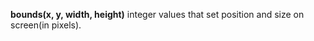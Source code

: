 <a name="bounds"></a>**bounds(x, y, width, height)** 
integer values that set position and size on screen(in pixels). 